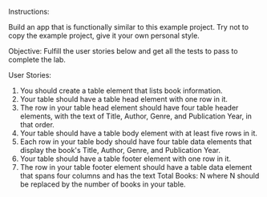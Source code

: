 Instructions:

Build an app that is functionally similar to this example project. Try not to copy the example project, give it your own personal style.

Objective: Fulfill the user stories below and get all the tests to pass to complete the lab.

User Stories:

1. You should create a table element that lists book information.
2. Your table should have a table head element with one row in it.
3. The row in your table head element should have four table header elements, with the text of Title, Author, Genre, and Publication Year, in that order.
4. Your table should have a table body element with at least five rows in it.
5. Each row in your table body should have four table data elements that display the book's Title, Author, Genre, and Publication Year.
6. Your table should have a table footer element with one row in it.
7. The row in your table footer element should have a table data element that spans four columns and has the text Total Books: N where N should be replaced by the number of books in your table.
